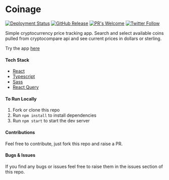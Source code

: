 # Coinage

[![Deployment Status](https://github.com/chazmcgrill/coinage/workflows/Deploy/badge.svg)](https://github.com/chazmcgrill/coinage/actions?query=workflow%3ADeploy)
[![GitHub Release](https://img.shields.io/github/v/release/chazmcgrill/coinage)](https://github.com/chazmcgrill/coinage/releases)
[![PR's Welcome](https://img.shields.io/badge/PRs-welcome-brightgreen.svg?style=flat)](http://makeapullrequest.com)
[![Twitter Follow](https://img.shields.io/twitter/follow/charlietcoder.svg?style=social)](https://twitter.com/charlietcoder)

Simple cryptocurrency price tracking app. Search and select available coins pulled from cryptocompare api and see current prices in dollars or
sterling.

Try the app [here](https://coinage.charlietaylorcoder.com)

#### Tech Stack

-   [React](https://reactjs.org/)
-   [Typescript](https://www.typescriptlang.org/)
-   [Sass](https://sass-lang.com/)
-   [React Query](https://react-query.tanstack.com/)

#### To Run Locally

1. Fork or clone this repo
2. Run `npm install` to install dependencies
3. Run `npm start` to start the dev server

#### Contributions

Feel free to contribute, just fork this repo and raise a PR.

#### Bugs & Issues

If you find any bugs or issues feel free to raise them in the issues section of this repo.
